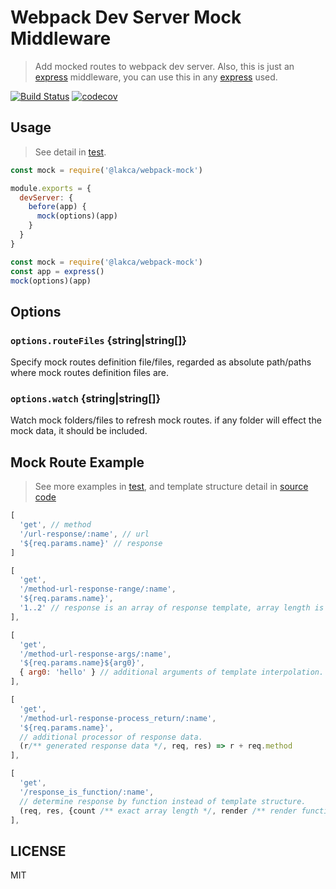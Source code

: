 # Webpack Dev Server Mock Middleware

> Add mocked routes to webpack dev server. Also, this is just an [express][express] middleware, you can use this in any [express][express] used.

[![Build Status](https://travis-ci.org/lakca/webpack-mock.svg?branch=master)](https://travis-ci.org/lakca/webpack-mock)
[![codecov](https://codecov.io/gh/lakca/webpack-mock/branch/master/graph/badge.svg)](https://codecov.io/gh/lakca/webpack-mock)

## Usage

> See detail in [test](test/main.js#L11).

```js
const mock = require('@lakca/webpack-mock')

module.exports = {
  devServer: {
    before(app) {
      mock(options)(app)
    }
  }
}
```

```js
const mock = require('@lakca/webpack-mock')
const app = express()
mock(options)(app)
```

## Options

### `options.routeFiles` {string|string[]}

Specify mock routes definition file/files, regarded as absolute path/paths where mock routes definition files are.

### `options.watch` {string|string[]}

Watch mock folders/files to refresh mock routes. if any folder will effect the mock data, it should be included.

## Mock Route Example

> See more examples in [test](test/data/mock.js), and template structure detail in [source code](index.js#L85)

```js
[
  'get', // method
  '/url-response/:name', // url
  '${req.params.name}' // response
]
```
```js
[
  'get',
  '/method-url-response-range/:name',
  '${req.params.name}',
  '1..2' // response is an array of response template, array length is within 1 and 2.
],
```
```js
[
  'get',
  '/method-url-response-args/:name',
  '${req.params.name}${arg0}',
  { arg0: 'hello' } // additional arguments of template interpolation.
],
```
```js
[
  'get',
  '/method-url-response-process_return/:name',
  '${req.params.name}',
  // additional processor of response data.
  (r/** generated response data */, req, res) => r + req.method
],
```
```js
[
  'get',
  '/response_is_function/:name',
  // determine response by function instead of template structure.
  (req, res, {count /** exact array length */, render /** render function of template structure */}) => render('${req.params.name}', { req })
],
```

## LICENSE

MIT

[express]: https://github.com/expressjs/express
